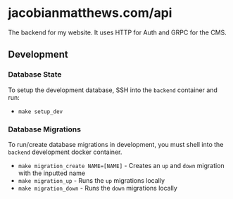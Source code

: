 # jacobianmatthews.com/api

The backend for my website. It uses HTTP for Auth and GRPC for the CMS.

## Development

### Database State

To setup the development database, SSH into the `backend` container and run:

- `make setup_dev`

### Database Migrations

To run/create database migrations in development, you must shell into the `backend` development docker container.

- `make migration_create NAME=[NAME]` - Creates an `up` and `down` migration with the inputted name
- `make migration_up` - Runs the `up` migrations locally
- `make migration_down` - Runs the `down` migrations locally
